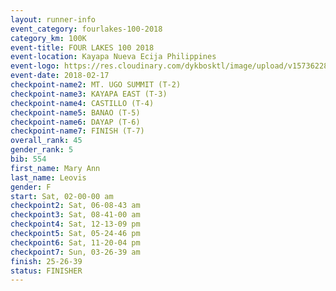 ```yaml
---
layout: runner-info 
event_category: fourlakes-100-2018 
category_km: 100K 
event-title: FOUR LAKES 100 2018 
event-location: Kayapa Nueva Ecija Philippines 
event-logo: https://res.cloudinary.com/dykbosktl/image/upload/v1573622832/Logo/logo_1_hdutmh.jpg 
event-date: 2018-02-17 
checkpoint-name2: MT. UGO SUMMIT (T-2) 
checkpoint-name3: KAYAPA EAST (T-3) 
checkpoint-name4: CASTILLO (T-4) 
checkpoint-name5: BANAO (T-5) 
checkpoint-name6: DAYAP (T-6) 
checkpoint-name7: FINISH (T-7) 
overall_rank: 45
gender_rank: 5
bib: 554
first_name: Mary Ann
last_name: Leovis
gender: F
start: Sat, 02-00-00 am
checkpoint2: Sat, 06-08-43 am
checkpoint3: Sat, 08-41-00 am
checkpoint4: Sat, 12-13-09 pm
checkpoint5: Sat, 05-24-46 pm
checkpoint6: Sat, 11-20-04 pm
checkpoint7: Sun, 03-26-39 am
finish: 25-26-39
status: FINISHER
---
```


